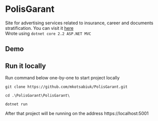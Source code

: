 # PolisGarant

Site for advertising services related to insurance, career and documents stratification. You can visit it [here](https://polisgarant.azurewebsites.net/)   
Wrote using `dotnet core 2.2 ASP.NET MVC`

## Demo

## Run it locally

Run command below one-by-one to start project locally

`git clone https://github.com/mkotsabiuk/PolisGarant.git`  

`cd .\PolisGarant\PolisGarant\`  

`dotnet run`

After that project will be running on the address https://localhost:5001 
